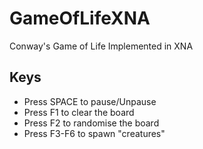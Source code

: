 GameOfLifeXNA
=============

Conway's Game of Life Implemented in XNA

Keys
----
* Press SPACE to pause/Unpause
* Press F1 to clear the board
* Press F2 to randomise the board
* Press F3-F6 to spawn "creatures"
